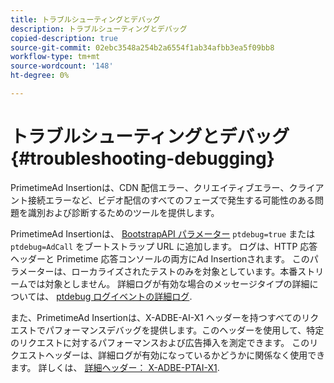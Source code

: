 ```yaml
---
title: トラブルシューティングとデバッグ
description: トラブルシューティングとデバッグ
copied-description: true
source-git-commit: 02ebc3548a254b2a6554f1ab34afbb3ea5f09bb8
workflow-type: tm+mt
source-wordcount: '148'
ht-degree: 0%

---
```


# トラブルシューティングとデバッグ {#troubleshooting-debugging}

PrimetimeAd Insertionは、CDN 配信エラー、クリエイティブエラー、クライアント接続エラーなど、ビデオ配信のすべてのフェーズで発生する可能性のある問題を識別および診断するためのツールを提供します。

PrimetimeAd Insertionは、 [BootstrapAPI パラメーター](/help/primetime-ad-insertion/technical-reference/bootstrap-api.md) `ptdebug=true` または `ptdebug=AdCall` をブートストラップ URL に追加します。 ログは、HTTP 応答ヘッダーと Primetime 応答コンソールの両方にAd Insertionされます。 このパラメーターは、ローカライズされたテストのみを対象としています。本番ストリームでは対象としません。 詳細ログが有効な場合のメッセージタイプの詳細については、 [ptdebug ログイベントの詳細ログ](verbose-logging.md#ptdebug-logging-events).

また、PrimetimeAd Insertionは、X-ADBE-AI-X1 ヘッダーを持つすべてのリクエストでパフォーマンスデバッグを提供します。このヘッダーを使用して、特定のリクエストに対するパフォーマンスおよび広告挿入を測定できます。 このリクエストヘッダーは、詳細ログが有効になっているかどうかに関係なく使用できます。 詳しくは、 [詳細ヘッダー： X-ADBE-PTAI-X1](debugging-headers.md).
